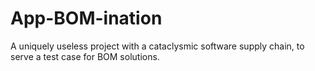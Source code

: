 # App-BOM-ination
A uniquely useless project with a cataclysmic software supply chain, to serve a test case for BOM solutions.
